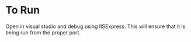 # To Run
Open in visual studio and debug using IISExpress. This will ensure that it is being run from the proper port.